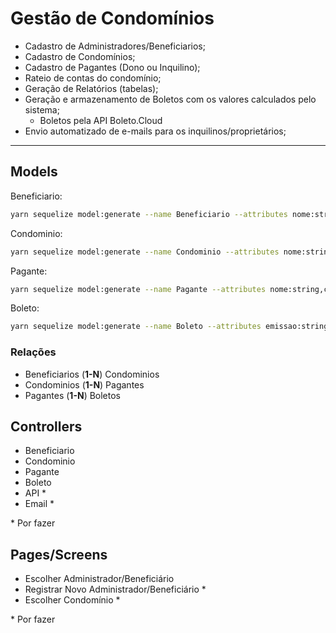 # Gestão de Condomínios

- Cadastro de Administradores/Beneficiarios;
- Cadastro de Condomínios;
- Cadastro de Pagantes (Dono ou Inquilino);
- Rateio de contas do condomínio;
- Geração de Relatórios (tabelas);
- Geração e armazenamento de Boletos com os valores calculados pelo sistema;
  - Boletos pela API Boleto.Cloud
- Envio automatizado de e-mails para os inquilinos/proprietários;

---

## Models

Beneficiario:

```bash
yarn sequelize model:generate --name Beneficiario --attributes nome:string,cprf:string,token_acesso:string,token_conta:string,cep:string,uf:string,localidade:string,bairro:string,logradouro:string,numero:string,complemento:string
```

Condominio:

```bash
yarn sequelize model:generate --name Condominio --attributes nome:string,cep:string,uf:string,localidade:string,bairro:string,logradouro:string,numero:string,beneficiarioId:integer
```

Pagante:

```bash
yarn sequelize model:generate --name Pagante --attributes nome:string,cprf:string,complemento:string,fracao:string,condominioId:integer
```

Boleto:

```bash
yarn sequelize model:generate --name Boleto --attributes emissao:string,vencimento:string,documento:string,numero:string,titulo:string,valor:string,paganteId:integer
```

### Relações

- Beneficiarios (**1-N**) Condominios
- Condominios (**1-N**) Pagantes
- Pagantes (**1-N**) Boletos

## Controllers

- Beneficiario
- Condominio
- Pagante
- Boleto
- API \*
- Email \*

\* Por fazer

## Pages/Screens

- Escolher Administrador/Beneficiário
- Registrar Novo Administrador/Beneficiário \*
- Escolher Condomínio \*

\* Por fazer
